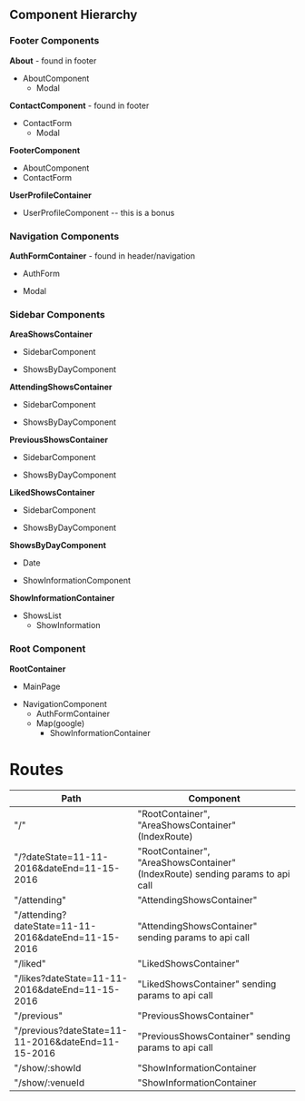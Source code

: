 ## Component Hierarchy

### Footer Components 

**About** - found in footer
 - AboutComponent
 	+ Modal
  
**ContactComponent** - found in footer
 - ContactForm
 	+ Modal
  
**FooterComponent**
 - AboutComponent
 - ContactForm

**UserProfileContainer**
 - UserProfileComponent -- this is a bonus
 
 
### Navigation Components

**AuthFormContainer** - found in header/navigation
 - AuthForm
  + Modal
   
### Sidebar Components 

**AreaShowsContainer**
 - SidebarComponent
  + ShowsByDayComponent
 
**AttendingShowsContainer**
 - SidebarComponent
  + ShowsByDayComponent
 
**PreviousShowsContainer**
 - SidebarComponent
  + ShowsByDayComponent
 
**LikedShowsContainer**
 - SidebarComponent
  + ShowsByDayComponent

**ShowsByDayComponent**
 - Date
  + ShowInformationComponent
 
**ShowInformationContainer**
 + ShowsList
 	+ ShowInformation
  
### Root Component 

**RootContainer**
 - MainPage
  + NavigationComponent
  	- AuthFormContainer
 	+ Map(google)
 		- ShowInformationContainer

# Routes
|Path   | Component   |
|-------|-------------|
| "/"   | "RootContainer", "AreaShowsContainer" (IndexRoute) |
| "/?dateState=11-11-2016&dateEnd=11-15-2016 | "RootContainer", "AreaShowsContainer" (IndexRoute) sending params to api call|
| "/attending" | "AttendingShowsContainer" |
| "/attending?dateState=11-11-2016&dateEnd=11-15-2016 | "AttendingShowsContainer" sending params to api call|
| "/liked"		 | "LikedShowsContainer"		 |
| "/likes?dateState=11-11-2016&dateEnd=11-15-2016 | "LikedShowsContainer" sending params to api call
| "/previous"  | "PreviousShowsContainer"  |
| "/previous?dateState=11-11-2016&dateEnd=11-15-2016 | "PreviousShowsContainer" sending params to api call
| "/show/:showId | "ShowInformationContainer|
| "/show/:venueId | "ShowInformationContainer |



